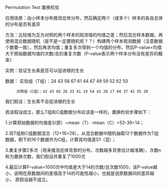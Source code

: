 Permutation Test 置换检验

应用场景：由小样本分布推测总体分布，然后确定两个（或多个）样本的各自总体的分布是否有差异

方法：比较值为互为对照的两个样本的观测值的均值之差；然后混合样本数据，再使用混合数据随机（是不是一定要随机呢？？）构建两个样本观测数据（注意数据个数要一致），然后再求均值；重复多次得到一个均值的分布，然后P-value=均值大于原始数据均值的次数/总的重复次数（P-value表示两个样本分布没有差异的概率）

实例：验证生长素是否可以促进根的生长
  
  数据： 实验组（T组）：24 43 58 67 61 44 67 49 59 52 62 50
         
         对照组（C组）：42 43 65 26 33 41 19 54 42 20 17 60 37 42 55 28
  
  我们假设：生长素不会促进根的生长
  
  若该假设成立，那么T组和C组数据分布应该是一样的，置换检验步骤如下：
  
  1.计算原始数据的均值差S(原）=mean（T）-mean（C）=53-39=14；
  
  2.将T组和C组数据混合（12+16=28），从混合数据中随机抽取12个数据作为T组数据，剩下的16个数据作为C组，计算其均值差S1（混）；
  
  3.重复步骤2多次（用来推测总体背景的分布，次数越多背景估计越准确），次数n称为置换次数，我们假设共重复了1000次
  
  4.最后计算P-value=1000次中均值差大于14的次数/总次数1000，该P-value越小，说明在原数据间的差值高于14的可能性越小，也就是说原数据间的差异越小，
    原假设越不成立。

